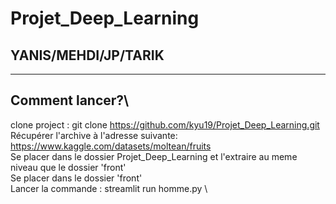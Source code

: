# Projet_Deep_Learning
## YANIS/MEHDI/JP/TARIK
---
## Comment lancer?\
clone project : git clone https://github.com/kyu19/Projet_Deep_Learning.git \
Récupérer l'archive à l'adresse suivante: https://www.kaggle.com/datasets/moltean/fruits \
Se placer dans le dossier Projet_Deep_Learning et l'extraire au meme niveau que le dossier 'front' \
Se placer dans le dossier 'front' \
Lancer la commande : streamlit run homme.py \
